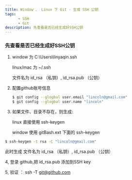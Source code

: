 ```yaml
---
title: Window 、 Linux 下 Git - 生成 SSH 公钥
tags:
      - SSH
      - Git
description: 先查看是否已经生成好SSH公钥
---
```


### 先查看是否已经生成好SSH公钥

1.  window 为 C:\Users\linyaqin\.ssh  

     linux/mac 为 ~/.ssh
     
     文件名为 id_rsa （私钥）,  id_rsa.pub （公钥）

2.  配置github账号信息 
      ``` bash
      $ git config --glogbal user.email "lincoln@gmail.com"
      $ git config --glogbal user.name "lincoln"
      
      ```
     
3.  如果文件、目录不存在，则生成:

     linux 直接使用 ssh-keygen 
     
     window 使用 gitBash.ext 下面的   ssh-keygen 
     
  ``` bash
  $ ssh-keygen -t rsa -C "lincoln@gmail.com"
  
  ```
   此时生成 文件名为 id_rsa （私钥）,  id_rsa.pub （公钥）
  
4, 登录 github,把 id_rsa.pub 添加到SSH key

5, 验证 ： ssh -T git@github.com
    
  